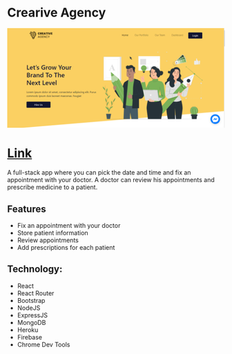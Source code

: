 # Crearive Agency

![alt text](src/images/Capture112.PNG "Logo Title Text 1")

# [Link](https://creative-agency1-bd.web.app "Homepage")

A full-stack app where you can pick the date and time and fix an appointment with your doctor. A doctor can review his appointments and prescribe medicine to a patient.

## Features

* Fix an appointment with your doctor
* Store patient information
* Review appointments
* Add prescriptions for each patient

## Technology: 

* React 
* React Router
* Bootstrap
* NodeJS
* ExpressJS
* MongoDB
* Heroku
* Firebase
* Chrome Dev Tools